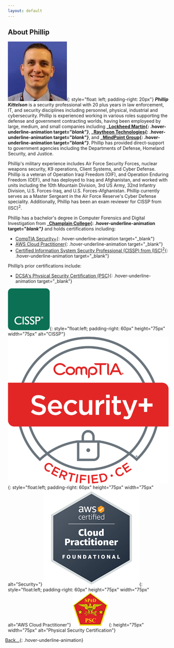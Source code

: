 ```yaml
---
layout: default
---
```


## About Phillip

![PhillProfile](./assets/images/PhillProfile.jpg){: style="float: left; padding-right: 20px"} **_Phillip Kittelson_** is a security professional with 20 plus years in law enforcement, IT, and security disciplines including personnel, physical, industrial and cybersecurity. Phillip is experienced working in various roles supporting the defense and government contracting worlds, having been employeed by large, medium, and small companies including **_[Lockheed Martin](https://www.lockheedmartin.com){: .hover-underline-animation target="_blank"}_**, **_[Raytheon Technologies](https://www.rtx.com){: .hover-underline-animation target="_blank"}_**, and **_[MindPoint Group](https://www.mindpointgroup.com){: .hover-underline-animation target="_blank"}_**. Phillip has provided direct-support to government agencies including the Departments of Defense, Homeland Security, and Justice.

Phillip's military experience includes Air Force Security Forces, nuclear weapons security, K9 operations, Client Systems, and Cyber Defense. Phillip is a veteran of Operation Iraqi Freedom (OIF), and Operation Enduring Freedom (OEF), and has deployed to Iraq and Afghanistan, and worked with units including the 10th Mountain Division, 3rd US Army, 32nd Infantry Division, U.S. Forces-Iraq, and U.S. Forces-Afghanistan. Phillip currently serves as a Master Sergeant in the Air Force Reserve's Cyber Defense speciality. Additionally, Phillip has been an exam reviewer for CISSP from (ISC)<sup>2</sup>.

Phillip has a bachelor's degree in Computer Forensics and Digital Investigation from **_[Champlain College](https://www.champlain.edu){: .hover-underline-animation target="_blank"}_** and holds certifications including:
- [CompTIA Security+](https://www.credly.com/badges/d9894d81-0c04-4985-8f9e-f1832a965872){: .hover-underline-animation target="_blank"}
- [AWS Cloud Practitioner](https://www.credly.com/badges/05a58aaa-9fdb-4e15-9d4c-7a924816fbd3){: .hover-underline-animation target="_blank"}
- [Certified Information System Security Professional (CISSP) from (ISC)<sup>2</sup>](https://www.credly.com/badges/1d3668c9-52c6-424d-91b0-95e17780fe26){: .hover-underline-animation target="_blank"}

Phillip’s prior certifications include:
- [ DCSA's Physical Security Certification (PSC)](https://www.cdse.edu/Certification/About-SP%C4%93D-Certification/Physical-Security-Certification/){: .hover-underline-animation target="_blank"}

![CISSP](./assets/images/logo-isc2-cissp-square.png){: style="float:left; padding-right: 60px" height="75px" width="75px" alt="CISSP"}
![Sec+](./assets/images/SecurityPlusLogoCertifiedCE.png){: style="float:left; padding-right: 60px" height="75px" width="75px" alt="Security+"}
![ACP](./assets/images/ACP.png){: style="float:left; padding-right: 60px" height="75px" width="75px" alt="AWS Cloud Practitioner"}
![PSC](./assets/images/PSC.png){: height="75px" width="75px" alt="Physical Security Certification"}

<i class="fa-solid fa-backward" style="padding-right: 0.3em;margin-left: -0.9em;color: #8B0000;"></i>[Back...](./){: .hover-underline-animation}